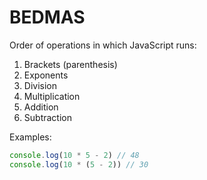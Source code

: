 # BEDMAS

Order of operations in which JavaScript runs:

1. Brackets (parenthesis)
2. Exponents
3. Division
4. Multiplication
5. Addition
6. Subtraction

Examples:

```js
console.log(10 * 5 - 2) // 48
console.log(10 * (5 - 2)) // 30
```
